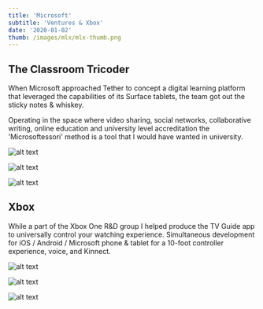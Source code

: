 ```yaml
---
title: 'Microsoft'
subtitle: 'Ventures & Xbox'
date: '2020-01-02'
thumb: /images/mlx/mlx-thumb.png
---
```


The Classroom Tricoder
-

When Microsoft approached Tether to concept a digital learning platform that leveraged the capabilities of its Surface tablets, the team got out the sticky notes & whiskey.

Operating in the space where video sharing, social networks, collaborative writing, online education and university level accreditation the 'Microsoftessori' method is a tool that I would have wanted in university.


![alt text](/images/mlx/mlx-10.png "Pinch and zoom homepage navigation")

![alt text](/images/mlx/mlx-20.png "MLX platform home, dashboard, in class, section overview")

![alt text](/images/mlx/mlx-30.png "MLX platform home, dashboard, in class, section overview")


Xbox
-

While a part of the Xbox One R&D group I helped produce the TV Guide app to universally control your watching experience. Simultaneous development for iOS / Android / Microsoft phone & tablet for a 10-foot controller experience, voice, and Kinnect.


![alt text](/images/xbox/xbox-10.png "TV Guide ui")

![alt text](/images/xbox/xbox-20.png "Overlay ui")

![alt text](/images/xbox/xbox-30.jpeg "Remote control ui")

